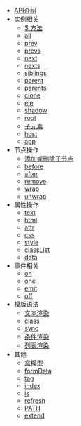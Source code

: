 - [API介绍](./introduce.md)
- 实例相关
  - [$ 方法](./instance/dollar.md)
  - [all](./instance/all.md)
  - [prev](./instance/prev.md)
  - [prevs](./instance/prevs.md)
  - [next](./instance/next.md)
  - [nexts](./instance/nexts.md)
  - [siblings](./instance/siblings.md)
  - [parent](./instance/parent.md)
  - [parents](./instance/parents.md)
  - [clone](./instance/clone.md)
  - [ele](./instance/ele.md)
  - [shadow](./instance/shadow.md)
  - [root](./instance/root.md)
  - [子元素](./instance/children.md)
  - [host](./instance/host.md)
  - [app](./instance/app.md)
- 节点操作
  - [添加或删除子节点](./operation/array-like.md)
  - [before](./operation/before.md)
  - [after](./operation/after.md)
  - [remove](./operation/remove.md)
  - [wrap](./operation/wrap.md)
  - [unwrap](./operation/unwrap.md)
- 属性操作
  - [text](./props/text.md)
  - [html](./props/html.md)
  - [attr](./props/attr.md)
  - [css](./props/css.md)
  - [style](./props/style.md)
  - [classList](./props/class-list.md)
  - [data](./props/data.md)
- 事件相关
  - [on](./event/on.md)
  - [one](./event/one.md)
  - [emit](./event/emit.md)
  - [off](./event/off.md)
- 模版语法
  - [文本渲染](./temp-syntax/text-render.md)
  - [class](./temp-syntax/class.md)
  - [sync](./temp-syntax/sync.md)
  - [条件渲染](./temp-syntax/condition.md)
  - [列表渲染](./temp-syntax/fill.md)
- 其他
  - [盒模型](./others/box.md)
  - [formData](./others/form-data.md)
  - [tag](./others/tag.md)
  - [index](./others/index.md)
  - [is](./others/is.md)
  - [refresh](./others/refresh.md)
  - [PATH](./others/path.md)
  - [extend](./others/extend.md)